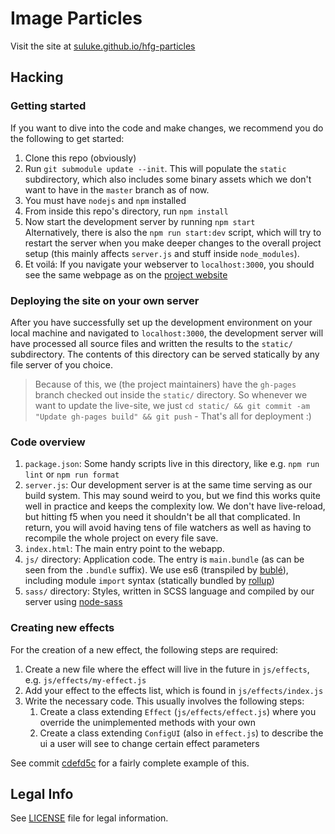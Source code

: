 # Image Particles
Visit the site at [suluke.github.io/hfg-particles](http://suluke.github.io/hfg-particles)

## Hacking
### Getting started
If you want to dive into the code and make changes, we recommend you do the following to get started:
1. Clone this repo (obviously)
1. Run `git submodule update --init`. This will populate the `static` subdirectory, which also includes some binary assets which we don't want to have in the `master` branch as of now.
1. You must have `nodejs` and `npm` installed
1. From inside this repo's directory, run `npm install`
1. Now start the development server by running `npm start`  
   Alternatively, there is also the `npm run start:dev` script, which will try to restart the server when you make deeper changes to the overall project setup
   (this mainly affects `server.js` and stuff inside `node_modules`).
1. Et voilá: If you navigate your webserver to `localhost:3000`, you should see the same webpage as on the [project website](suluke.github.io/hfg-particles)

### Deploying the site on your own server
After you have successfully set up the development environment on your local machine and navigated to `localhost:3000`, the development server will have processed all source files and written the results to the `static/` subdirectory.
The contents of this directory can be served statically by any file server of you choice.
> Because of this, we (the project maintainers) have the `gh-pages` branch checked out inside the `static/` directory.
> So whenever we want to update the live-site, we just `cd static/ && git commit -am "Update gh-pages build" && git push` - That's all for deployment :)

### Code overview
1. `package.json`: Some handy scripts live in this directory, like e.g. `npm run lint` or `npm run format`
1. `server.js`: Our development server is at the same time serving as our build system.
   This may sound weird to you, but we find this works quite well in practice and keeps the complexity low.
   We don't have live-reload, but hitting f5 when you need it shouldn't be all that complicated.
   In return, you will avoid having tens of file watchers as well as having to recompile the whole project on every file save.
1. `index.html`: The main entry point to the webapp.
1. `js/` directory: Application code. The entry is `main.bundle` (as can be seen from the `.bundle` suffix).
   We use es6 (transpiled by [bublé](https://www.npmjs.com/package/buble)), including module `import` syntax (statically bundled by [rollup](https://www.npmjs.com/package/rollup))
1. `sass/` directory: Styles, written in SCSS language and compiled by our server using [node-sass](https://www.npmjs.com/package/node-sass)

### Creating new effects
For the creation of a new effect, the following steps are required:
1. Create a new file where the effect will live in the future in `js/effects`, e.g. `js/effects/my-effect.js`
1. Add your effect to the effects list, which is found in `js/effects/index.js`
1. Write the necessary code. This usually involves the following steps:
   1. Create a class extending `Effect` (`js/effects/effect.js`) where you override the unimplemented methods with your own
   1. Create a class extending `ConfigUI` (also in `effect.js`) to describe the ui a user will see to change certain effect parameters

See commit [cdefd5c](https://github.com/suluke/hfg-particles/commit/cdefd5c67e3a50da6588f5e34a310aa36708f390) for a fairly complete example of this.

## Legal Info
See [LICENSE](LICENSE) file for legal information.
